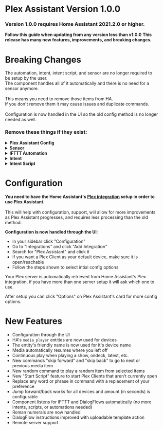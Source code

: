# Plex Assistant Version 1.0.0
### Version 1.0.0 requires Home Assistant 2021.2.0 or higher.

**Follow this guide when updating from any version less than v1.0.0**
**This release has many new features, improvements, and breaking changes.**

# Breaking Changes

The automation, intent, intent script, and sensor are no longer required to be setup by the user.<br>The component handles all of it automatically and there is no need for a sensor anymore.<br><br>
This means you need to remove those items from HA.<br>If you don't remove them it may cause issues and duplicate commands.<br><br>
Configuration is now handled in the UI so the old config method is no longer needed as well.

### Remove these things if they exist:

<details>
  <summary><b>Plex Assistant Config</b></summary>

Remove your entire plex assistant config, including `plex_assistant:`

```yaml
plex_assistant:
  url: 'http://192.168.1.3:32400'
  token: 'tH1s1Sy0uRT0k3n'
  default_cast: 'Downstairs TV'
  language: 'en'
  tts_errors: true
  aliases:
    Downstairs TV: TV0565124
    Upstairs TV: Samsung_66585
```
  
</details>

<details>
  <summary><b>Sensor</b></summary>

Remove the `plex_assistant` sensor.

```yaml
sensor: # Keep this line if other sensors are listed below it.
- platform: plex_assistant
```
  
</details>

<details>
  <summary><b>IFTTT Automation</b></summary>
  
```yaml
alias: Plex Assistant Automation
trigger:
- platform: event
  event_type: ifttt_webhook_received
  event_data:
    action: call_service
condition:
  condition: template
  value_template: "{{ trigger.event.data.service == 'plex_assistant.command' }}"
action:
- service: "{{ trigger.event.data.service }}"
  data:
    command: "{{ trigger.event.data.command }}"
```
  
</details>

<details>
  <summary><b>Intent</b></summary>

Keep `conversation:` and keep `intents:` if you have other intents.

```yaml
conversation: #### Keep this line
  intents:    #### and this one if you have other intents.
    Plex:
     - "Tell Plex to {command}"
     - "{command} with Plex"
```

</details>

<details>
  <summary><b>Intent Script</b></summary>
  
```yaml
intent_script: # Keep this line if you have other intent scripts below
  Plex:
    speech:
      text: "Command sent to Plex."
    action:
      - service: plex_assistant.command
        data:
          command: "{{command}}"
```
  
</details>


# Configuration

**You need to have the Home Assistant's [Plex integration](https://www.home-assistant.io/integrations/plex/) setup in order to use Plex Assistant.**<br><br>
This will help with configuration, support, will allow for more improvements as Plex Assistant progresses, and requires less processing than the old method.

**Configuration is now handled through the UI**:
* In your sidebar click "Configuration"
* Go to "Integrations" and click "Add Integration"
* Search for "Plex Assistant" and click it
* If you want a Plex Client as your default device, make sure it is open/reachable
* Follow the steps shown to select intial config options

Your Plex server is automatically retrieved from Home Assistant's Plex integration, if you have more than one server setup it will ask which one to use.

After setup you can click "Options" on Plex Assistant's card for more config options.


# New Features

* Configuration through the UI
* HA's `media_player` entities are now used for devices
* The entity's friendly name is now used for it's device name
* Media automatically resumes where you left off
* Continuous play when playing a show, ondeck, latest, etc.
* New commands "skip forward" and "skip back" to go to next or previous media item
* New random command to play a random item from selected items
* New "Start Script" feature to start Plex Clients that aren't currently open
* Replace any word or phrase in command with a replacement of your preference
* Jump forward/back works for all devices and amount (in seconds) is configurable
* Component listens for IFTTT and DialogFlows automatically (no more intents, scripts, or automations needed)
* Roman numerals are now handled
* DialogFlow instructions improved with uploadable template action
* Remote server support
